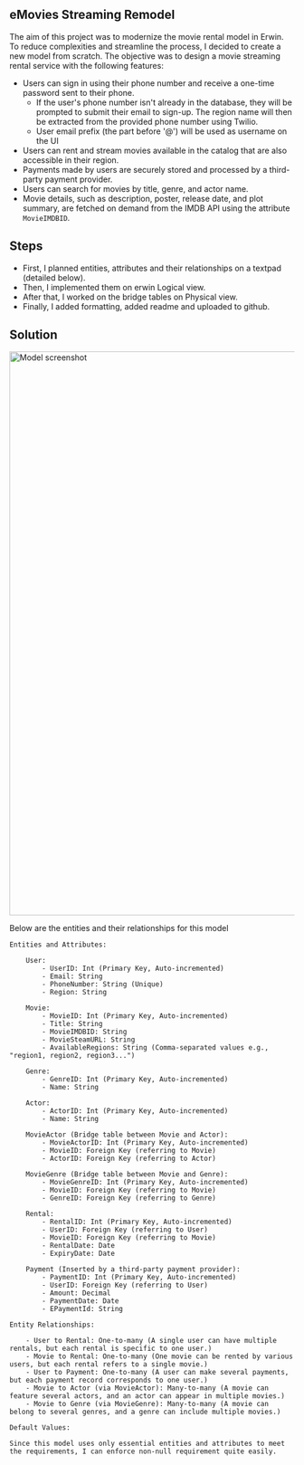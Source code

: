 ## eMovies Streaming Remodel

The aim of this project was to modernize the movie rental model in Erwin. To reduce complexities and streamline the process, I decided to create a new model from scratch. The objective was to design a movie streaming rental service with the following features:

- Users can sign in using their phone number and receive a one-time password sent to their phone.
    - If the user's phone number isn't already in the database, they will be prompted to submit their email to sign-up. The region name will then be extracted from the provided phone number using Twilio.
    - User email prefix (the part before '@') will be used as username on the UI
- Users can rent and stream movies available in the catalog that are also accessible in their region.
- Payments made by users are securely stored and processed by a third-party payment provider.
- Users can search for movies by title, genre, and actor name.
- Movie details, such as description, poster, release date, and plot summary, are fetched on demand from the IMDB API using the attribute `MovieIMDBID`.

## Steps

- First, I planned entities, attributes and their relationships on a textpad (detailed below).
- Then, I implemented them on erwin Logical view.
- After that, I worked on the bridge tables on Physical view.
- Finally, I added formatting, added readme and uploaded to github.

## Solution
<img width="997" alt="Model screenshot" src="https://github.com/cosmicRover/erwin_projects/assets/41096232/27a8c7f9-7957-4efd-84f9-a008d20708b7">

Below are the entities and their relationships for this model

```
Entities and Attributes:

    User:
        - UserID: Int (Primary Key, Auto-incremented)
        - Email: String
        - PhoneNumber: String (Unique)
        - Region: String

    Movie:
        - MovieID: Int (Primary Key, Auto-incremented)
        - Title: String
        - MovieIMDBID: String
        - MovieSteamURL: String
        - AvailableRegions: String (Comma-separated values e.g., "region1, region2, region3...")

    Genre:
        - GenreID: Int (Primary Key, Auto-incremented)
        - Name: String

    Actor:
        - ActorID: Int (Primary Key, Auto-incremented)
        - Name: String

    MovieActor (Bridge table between Movie and Actor):
        - MovieActorID: Int (Primary Key, Auto-incremented)
        - MovieID: Foreign Key (referring to Movie)
        - ActorID: Foreign Key (referring to Actor)

    MovieGenre (Bridge table between Movie and Genre):
        - MovieGenreID: Int (Primary Key, Auto-incremented)
        - MovieID: Foreign Key (referring to Movie)
        - GenreID: Foreign Key (referring to Genre)

    Rental:
        - RentalID: Int (Primary Key, Auto-incremented)
        - UserID: Foreign Key (referring to User)
        - MovieID: Foreign Key (referring to Movie)
        - RentalDate: Date
        - ExpiryDate: Date

    Payment (Inserted by a third-party payment provider):
        - PaymentID: Int (Primary Key, Auto-incremented)
        - UserID: Foreign Key (referring to User)
        - Amount: Decimal
        - PaymentDate: Date
        - EPaymentId: String

Entity Relationships:

    - User to Rental: One-to-many (A single user can have multiple rentals, but each rental is specific to one user.)
    - Movie to Rental: One-to-many (One movie can be rented by various users, but each rental refers to a single movie.)
    - User to Payment: One-to-many (A user can make several payments, but each payment record corresponds to one user.)
    - Movie to Actor (via MovieActor): Many-to-many (A movie can feature several actors, and an actor can appear in multiple movies.)
    - Movie to Genre (via MovieGenre): Many-to-many (A movie can belong to several genres, and a genre can include multiple movies.)

Default Values:

Since this model uses only essential entities and attributes to meet the requirements, I can enforce non-null requirement quite easily.
```